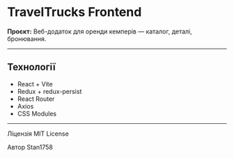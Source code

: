 # TravelTrucks Frontend

**Проєкт:** Веб-додаток для оренди кемперів — каталог, деталі, бронювання.

---

## Технології

- React + Vite
- Redux + redux-persist
- React Router
- Axios
- CSS Modules

---

Ліцензія MIT License

Автор Stan1758
